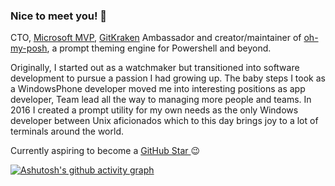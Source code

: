 ### Nice to meet you! 👋

CTO, [Microsoft MVP](https://mvp.microsoft.com/en-us/PublicProfile/5004199?fullName=Jan%20%20De%20Dobbeleer), [GitKraken](https://www.gitkraken.com/invite/nQmDPR9D) Ambassador and creator/maintainer of [oh-my-posh](https://github.com/JanDeDobbeleer/oh-my-posh), a prompt theming engine for Powershell and beyond.

Originally, I started out as a watchmaker but transitioned into software development to pursue a passion I had growing up. The baby steps I took as a WindowsPhone developer moved me into interesting positions as app developer, Team lead all the way to managing more people and teams. In 2016 I created a prompt utility for my own needs as the only Windows developer between Unix aficionados which to this day brings joy to a lot of terminals around the world.

Currently aspiring to become a [GitHub Star ](https://stars.github.com/nominate/) 😉

[![Ashutosh's github activity graph](https://activity-graph.herokuapp.com/graph?username=jandedobbeleer&theme=github&hide_border=true&bg_color=1C00ff00&color=111111)](https://github.com/ashutosh00710/github-readme-activity-graph)



